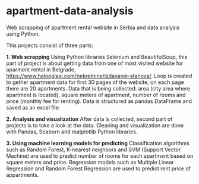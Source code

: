 # apartment-data-analysis
Web scrapping of apartment rental website in Serbia and data analysis using Python.

This projects consist of three parts:

**1. Web scrapping**
Using Python libraries Selenium and BeautifulSoup, this part of project is about getting data from one of most visited website for aparment rental in Belgrade, https://www.halooglasi.com/nekretnine/izdavanje-stanova/.
Loop is created to gether apartment data for first 30 pages of the website, on each page there are 20 apartments.
Data that is being collected: area (city area where apartment is located), square meters of apartment, number of rooms and price (monthly fee for renting).
Data is structured as pandas DataFrame and saved as an excel file.

**2. Analysis and visualization**
After data is collected, second part of projects is to take a look at the data.
Cleaning and visualization are done with Pandas, Seaborn and matplotlib Python libraries.

**3. Using machine learning models for predicting**
Classification algorithms such as Random Forest, K-nearest neighbors and SVM (Support Vector Machine) are used to predict number of rooms for each apartment based on square meters and price.
Regression models such as Multiple Linear Regression and Random Forest Regression are used to predict rent price of appartments.
